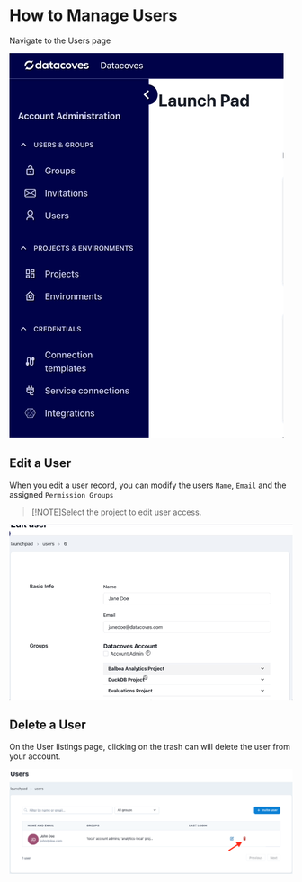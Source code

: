 # How to Manage Users

Navigate to the Users page

![Users Page](./assets/menu_users.gif)

## Edit a User

When you edit a user record, you can modify the users `Name`, `Email` and the assigned `Permission Groups`

>[!NOTE]Select the project to edit user access.

![Integration Create or Edit Page](./assets/users_edit_page.gif)

## Delete a User

On the User listings page, clicking on the trash can will delete the user from your account.

![Delete User](./assets/delete_user.png)